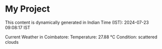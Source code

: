 # My Project

This content is dynamically generated in Indian Time (IST): 2024-07-23 09:08:17 IST


Current Weather in Coimbatore:
Temperature: 27.88 °C
Condition: scattered clouds
